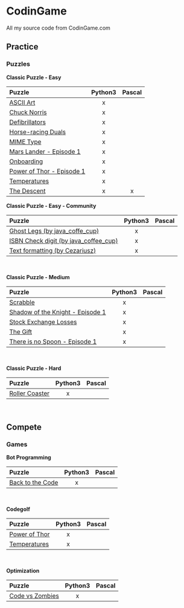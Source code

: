 # CodinGame
All my source code from CodinGame.com

## Practice
### Puzzles
**Classic Puzzle - Easy**

| Puzzle | Python3 | Pascal |
|:-|:-:|:-:|
| [ASCII Art](https://github.com/MasterZydra/CodinGame/tree/master/Practice/Puzzles/Classic%20Puzzle%20-%20Easy/ASCII%20Art) | x |   |
| [Chuck Norris](https://github.com/MasterZydra/CodinGame/tree/master/Practice/Puzzles/Classic%20Puzzle%20-%20Easy/Chuck%20Norris) | x |   |
| [Defibrillators](https://github.com/MasterZydra/CodinGame/tree/master/Practice/Puzzles/Classic%20Puzzle%20-%20Easy/Defibrillators) | x |   |
| [Horse-racing Duals](https://github.com/MasterZydra/CodinGame/tree/master/Practice/Puzzles/Classic%20Puzzle%20-%20Easy/Horse-racing%20Duals) | x |   |
| [MIME Type](https://github.com/MasterZydra/CodinGame/tree/master/Practice/Puzzles/Classic%20Puzzle%20-%20Easy/MIME%20Type) | x |   |
| [Mars Lander - Episode 1](https://github.com/MasterZydra/CodinGame/tree/master/Practice/Puzzles/Classic%20Puzzle%20-%20Easy/Mars%20Lander%20-%20Episode%201) | x |   |
| [Onboarding](https://github.com/MasterZydra/CodinGame/tree/master/Practice/Puzzles/Classic%20Puzzle%20-%20Easy/Onboarding) | x |   |
| [Power of Thor - Episode 1](https://github.com/MasterZydra/CodinGame/tree/master/Practice/Puzzles/Classic%20Puzzle%20-%20Easy/Power%20of%20Thor%20-%20Episode%201) | x |   |
| [Temperatures](https://github.com/MasterZydra/CodinGame/tree/master/Practice/Puzzles/Classic%20Puzzle%20-%20Easy/Temperatures) | x |   |
| [The Descent](https://github.com/MasterZydra/CodinGame/tree/master/Practice/Puzzles/Classic%20Puzzle%20-%20Easy/The%20Descent) | x | x |

**Classic Puzzle - Easy - Community**

| Puzzle | Python3 | Pascal |
|:-|:-:|:-:|
| [Ghost Legs (by java_coffe_cup)](https://github.com/MasterZydra/CodinGame/tree/master/Practice/Puzzles/Classic%20Puzzle%20-%20Easy/Ghost%20Legs) | x |   |
| [ISBN Check digit (by java_coffee_cup)](https://github.com/MasterZydra/CodinGame/tree/master/Practice/Puzzles/Classic%20Puzzle%20-%20Easy/ISBN%20Check%20digit) | x |   |
| [Text formatting (by Cezariusz)](https://github.com/MasterZydra/CodinGame/tree/master/Practice/Puzzles/Classic%20Puzzle%20-%20Easy/Text%20formatting) | x |  | 

<br>

**Classic Puzzle - Medium**

| Puzzle | Python3 | Pascal |
|:-|:-:|:-:|
| [Scrabble](https://github.com/MasterZydra/CodinGame/tree/master/Practice/Puzzles/Classic%20Puzzle%20-%20Medium/Scrabble) | x |   |
| [Shadow of the Knight - Episode 1](https://github.com/MasterZydra/CodinGame/tree/master/Practice/Puzzles/Classic%20Puzzle%20-%20Medium/Shadows%20of%20the%20Knight%20-%20Episode%201) | x |   |
| [Stock Exchange Losses](https://github.com/MasterZydra/CodinGame/tree/master/Practice/Puzzles/Classic%20Puzzle%20-%20Medium/Stock%20Exchange%20Losses) | x |   |
| [The Gift](https://github.com/MasterZydra/CodinGame/tree/master/Practice/Puzzles/Classic%20Puzzle%20-%20Medium/The%20Gift) | x |   |
| [There is no Spoon - Episode 1](https://github.com/MasterZydra/CodinGame/tree/master/Practice/Puzzles/Classic%20Puzzle%20-%20Medium/There%20is%20no%20Spoon%20-%20Episode%201) | x |   |
<br>

**Classic Puzzle - Hard**

| Puzzle | Python3 | Pascal |
|:-|:-:|:-:|
| [Roller Coaster](https://github.com/MasterZydra/CodinGame/tree/master/Practice/Puzzles/Classic%20Puzzle%20-%20Hard/Roller%20Coaster) | x |   |
<br>

## Compete
### Games
**Bot Programming**

| Puzzle | Python3 | Pascal |
|:-|:-:|:-:|
| [Back to the Code](https://github.com/MasterZydra/CodinGame/tree/master/Compete/Games/Bot%20Programming/Back%20to%20the%20Code) | x |   |
<br>

**Codegolf**

| Puzzle | Python3 | Pascal |
|:-|:-:|:-:|
| [Power of Thor](https://github.com/MasterZydra/CodinGame/tree/master/Compete/Games/Codegolf/Power%20of%20Thor) | x |   |
| [Temperatures](https://github.com/MasterZydra/CodinGame/tree/master/Compete/Games/Codegolf/Temperatures) | x |   |
<br>

**Optimization**

| Puzzle | Python3 | Pascal |
|:-|:-:|:-:|
| [Code vs Zombies](https://github.com/MasterZydra/CodinGame/tree/master/Compete/Games/Optimization/Code%20vs%20Zombies) | x |   |
<br>
